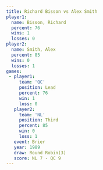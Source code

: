 ```yaml
---
title: Richard Bisson vs Alex Smith
player1:               
  name: Bisson, Richard
  percent: 76          
  wins: 1              
  losses: 0            
player2:               
  name: Smith, Alex    
  percent: 85          
  wins: 0              
  losses: 1            
games:
 - player1:        
     team: 'QC'    
     position: Lead
     percent: 76   
     win: 1        
     loss: 0       
   player2:         
     team: 'NL'     
     position: Third
     percent: 85    
     win: 0         
     loss: 1        
   event: Brier        
   year: 1989          
   draw: Round Robin(3)
   score: NL 7 - QC 9  
---
```

